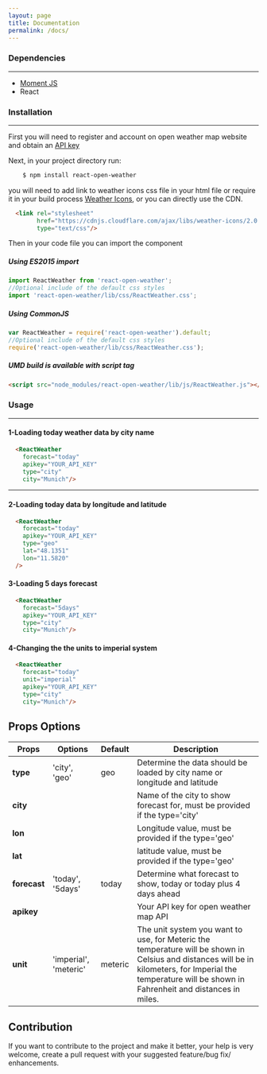 ```yaml
---
layout: page
title: Documentation
permalink: /docs/
---
```


### Dependencies
-------------
- [Moment JS](https://momentjs.com/)
- React

### Installation
-------------
First you will need to register and account on open weather map website and obtain an [API key](http://openweathermap.org/appid)

Next, in your project directory run:
```sh
    $ npm install react-open-weather
```
you will need to add link to weather icons css file in your html file or require it in your build process
[Weather Icons](https://erikflowers.github.io/weather-icons/), or you can directly use the CDN.

```html
  <link rel="stylesheet" 
        href="https://cdnjs.cloudflare.com/ajax/libs/weather-icons/2.0.9/css/weather-icons.min.css" 
        type="text/css"/>
```

Then in your code file you can import the component
##### Using ES2015 import
```js
import ReactWeather from 'react-open-weather';
//Optional include of the default css styles 
import 'react-open-weather/lib/css/ReactWeather.css';
```
##### Using CommonJS
```js
var ReactWeather = require('react-open-weather').default;
//Optional include of the default css styles 
require('react-open-weather/lib/css/ReactWeather.css');
```

##### UMD build is available with script tag
```html
<script src="node_modules/react-open-weather/lib/js/ReactWeather.js"></script>
```

### Usage
-------------

#### 1-Loading today weather data by city name
```html
  <ReactWeather
    forecast="today"
    apikey="YOUR_API_KEY"
    type="city"
    city="Munich"/>
```

----------

#### 2-Loading today data by longitude and latitude
```html
  <ReactWeather
    forecast="today"  
    apikey="YOUR_API_KEY"
    type="geo"
    lat="48.1351"
    lon="11.5820"
  />
```

#### 3-Loading 5 days forecast 
```html
  <ReactWeather
    forecast="5days"
    apikey="YOUR_API_KEY"
    type="city"
    city="Munich"/>
```

#### 4-Changing the the units to imperial system
```html
  <ReactWeather
    forecast="today"
    unit="imperial"
    apikey="YOUR_API_KEY"
    type="city"
    city="Munich"/>
```

## Props Options

| Props        | Options               | Default | Description                                                                |
|--------------|-----------------------|---------|----------------------------------------------------------------------------|
| **type**     | 'city', 'geo'         | geo     | Determine the data should be loaded by city name or longitude and latitude |
| **city**     |                       |         | Name of the city to show forecast for, must be provided if the type='city'|
| **lon**      |                       |         | Longitude value, must be provided if the type='geo' |
| **lat**      |                       |         | latitude value, must be provided if the type='geo'  |
| **forecast** | 'today', '5days'      | today   | Determine what forecast to show, today or today plus 4 days ahead |
| **apikey**   |                       |         | Your API key for open weather map API |
| **unit**     | 'imperial', 'meteric' | meteric | The unit system you want to use, for Meteric the temperature will be shown in Celsius and distances will be in kilometers, for Imperial the temperature will be shown in Fahrenheit and distances in miles. |

## Contribution
If you want to contribute to the project and make it better, your help is very welcome, create a pull request with your suggested feature/bug fix/ enhancements.
